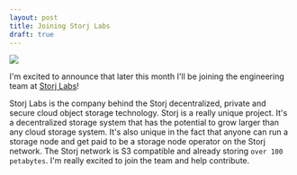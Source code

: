 ```yaml
---
layout: post
title: Joining Storj Labs
draft: true
---
```

![](https://cdn.freebiesupply.com/logos/large/2x/storj-1-logo-png-transparent.png)

I'm excited to announce that later this month I'll be joining the engineering team at [Storj Labs](https://storj.io)! 

Storj Labs is the company behind the Storj decentralized, private and secure cloud object storage technology. Storj is a really unique project. It's a decentralized storage system that has the potential to grow larger than any cloud storage system. It's also unique in the fact that anyone can run a storage node and get paid to be a storage node operator on the Storj network. The Storj network is S3 compatible and already storing `over 100 petabytes`. I'm really excited to join the team and help contribute.